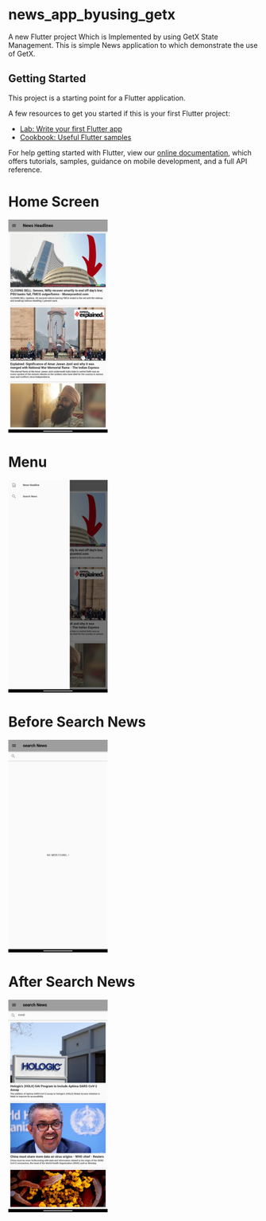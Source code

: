 # news_app_byusing_getx

A new Flutter project Which is Implemented by using GetX State Management.
This is simple News application to which demonstrate the use of GetX.

## Getting Started

This project is a starting point for a Flutter application.

A few resources to get you started if this is your first Flutter project:

- [Lab: Write your first Flutter app](https://flutter.dev/docs/get-started/codelab)
- [Cookbook: Useful Flutter samples](https://flutter.dev/docs/cookbook)

For help getting started with Flutter, view our
[online documentation](https://flutter.dev/docs), which offers tutorials,
samples, guidance on mobile development, and a full API reference.

# Home Screen
<img src = "https://github.com/sumitsg/news_app_byusing_getx/blob/master/screenshots/homescreen.jpeg" width='200'>


# Menu
<img src = "https://github.com/sumitsg/news_app_byusing_getx/blob/master/screenshots/drawermenu.jpeg" width='200'>

# Before Search News
<img src = "https://github.com/sumitsg/news_app_byusing_getx/blob/master/screenshots/beforesearch.jpeg" width='200'>

# After Search News
<img src = "https://github.com/sumitsg/news_app_byusing_getx/blob/master/screenshots/aftersearch.jpeg" width='200'>
